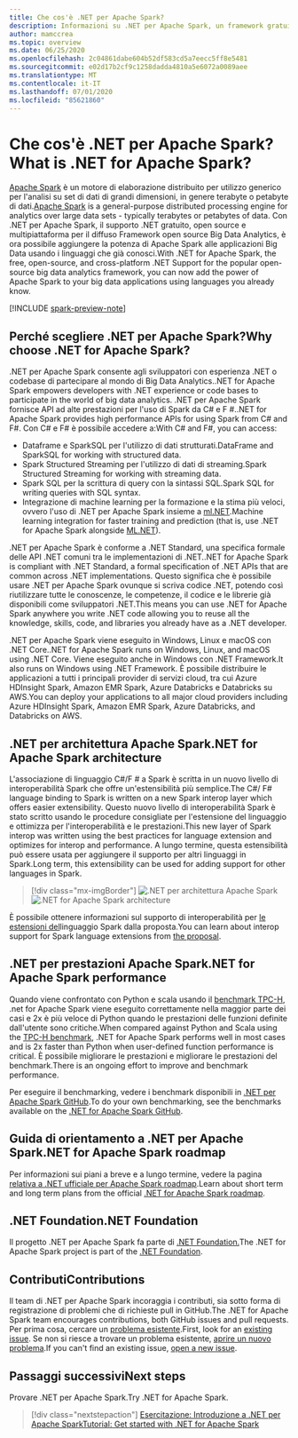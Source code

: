 ```yaml
---
title: Che cos'è .NET per Apache Spark?
description: Informazioni su .NET per Apache Spark, un framework gratuito, open source e multipiattaforma per analisi di Big Data che consente di usare Spark ovunque si scriva codice .NET.
author: mamccrea
ms.topic: overview
ms.date: 06/25/2020
ms.openlocfilehash: 2c04861dabe604b52df583cd5a7eecc5ff8e5481
ms.sourcegitcommit: e02d17b2cf9c1258dadda4810a5e6072a0089aee
ms.translationtype: MT
ms.contentlocale: it-IT
ms.lasthandoff: 07/01/2020
ms.locfileid: "85621860"
---
```

# <a name="what-is-net-for-apache-spark"></a><span data-ttu-id="398a0-103">Che cos'è .NET per Apache Spark?</span><span class="sxs-lookup"><span data-stu-id="398a0-103">What is .NET for Apache Spark?</span></span>

<span data-ttu-id="398a0-104">[Apache Spark](what-is-spark.md) è un motore di elaborazione distribuito per utilizzo generico per l'analisi su set di dati di grandi dimensioni, in genere terabyte o petabyte di dati.</span><span class="sxs-lookup"><span data-stu-id="398a0-104">[Apache Spark](what-is-spark.md) is a general-purpose distributed processing engine for analytics over large data sets - typically terabytes or petabytes of data.</span></span> <span data-ttu-id="398a0-105">Con .NET per Apache Spark, il supporto .NET gratuito, open source e multipiattaforma per il diffuso Framework open source Big Data Analytics, è ora possibile aggiungere la potenza di Apache Spark alle applicazioni Big Data usando i linguaggi che già conosci.</span><span class="sxs-lookup"><span data-stu-id="398a0-105">With .NET for Apache Spark, the free, open-source, and cross-platform .NET Support for the popular open-source big data analytics framework, you can now add the power of Apache Spark to your big data applications using languages you already know.</span></span>

[!INCLUDE [spark-preview-note](../../includes/spark-preview-note.md)]

## <a name="why-choose-net-for-apache-spark"></a><span data-ttu-id="398a0-106">Perché scegliere .NET per Apache Spark?</span><span class="sxs-lookup"><span data-stu-id="398a0-106">Why choose .NET for Apache Spark?</span></span>

<span data-ttu-id="398a0-107">.NET per Apache Spark consente agli sviluppatori con esperienza .NET o codebase di partecipare al mondo di Big Data Analytics.</span><span class="sxs-lookup"><span data-stu-id="398a0-107">.NET for Apache Spark empowers developers with .NET experience or code bases to participate in the world of big data analytics.</span></span> <span data-ttu-id="398a0-108">.NET per Apache Spark fornisce API ad alte prestazioni per l'uso di Spark da C# e F #.</span><span class="sxs-lookup"><span data-stu-id="398a0-108">.NET for Apache Spark provides high performance APIs for using Spark from C# and F#.</span></span> <span data-ttu-id="398a0-109">Con C# e F# è possibile accedere a:</span><span class="sxs-lookup"><span data-stu-id="398a0-109">With C# and F#, you can access:</span></span>

* <span data-ttu-id="398a0-110">Dataframe e SparkSQL per l'utilizzo di dati strutturati.</span><span class="sxs-lookup"><span data-stu-id="398a0-110">DataFrame and SparkSQL for working with structured data.</span></span>
* <span data-ttu-id="398a0-111">Spark Structured Streaming per l'utilizzo di dati di streaming.</span><span class="sxs-lookup"><span data-stu-id="398a0-111">Spark Structured Streaming for working with streaming data.</span></span>
* <span data-ttu-id="398a0-112">Spark SQL per la scrittura di query con la sintassi SQL.</span><span class="sxs-lookup"><span data-stu-id="398a0-112">Spark SQL for writing queries with SQL syntax.</span></span>
* <span data-ttu-id="398a0-113">Integrazione di machine learning per la formazione e la stima più veloci, ovvero l'uso di .NET per Apache Spark insieme a [ml.NET](https://dot.net/ml).</span><span class="sxs-lookup"><span data-stu-id="398a0-113">Machine learning integration for faster training and prediction (that is, use .NET for Apache Spark alongside [ML.NET](https://dot.net/ml)).</span></span>

<span data-ttu-id="398a0-114">.NET per Apache Spark è conforme a .NET Standard, una specifica formale delle API .NET comuni tra le implementazioni di .NET.</span><span class="sxs-lookup"><span data-stu-id="398a0-114">.NET for Apache Spark is compliant with .NET Standard, a formal specification of .NET APIs that are common across .NET implementations.</span></span> <span data-ttu-id="398a0-115">Questo significa che è possibile usare .NET per Apache Spark ovunque si scriva codice .NET, potendo così riutilizzare tutte le conoscenze, le competenze, il codice e le librerie già disponibili come sviluppatori .NET.</span><span class="sxs-lookup"><span data-stu-id="398a0-115">This means you can use .NET for Apache Spark anywhere you write .NET code allowing you to reuse all the knowledge, skills, code, and libraries you already have as a .NET developer.</span></span>

<span data-ttu-id="398a0-116">.NET per Apache Spark viene eseguito in Windows, Linux e macOS con .NET Core.</span><span class="sxs-lookup"><span data-stu-id="398a0-116">.NET for Apache Spark runs on Windows, Linux, and macOS using .NET Core.</span></span> <span data-ttu-id="398a0-117">Viene eseguito anche in Windows con .NET Framework.</span><span class="sxs-lookup"><span data-stu-id="398a0-117">It also runs on Windows using .NET Framework.</span></span> <span data-ttu-id="398a0-118">È possibile distribuire le applicazioni a tutti i principali provider di servizi cloud, tra cui Azure HDInsight Spark, Amazon EMR Spark, Azure Databricks e Databricks su AWS.</span><span class="sxs-lookup"><span data-stu-id="398a0-118">You can deploy your applications to all major cloud providers including Azure HDInsight Spark, Amazon EMR Spark, Azure Databricks, and Databricks on AWS.</span></span>

## <a name="net-for-apache-spark-architecture"></a><span data-ttu-id="398a0-119">.NET per architettura Apache Spark</span><span class="sxs-lookup"><span data-stu-id="398a0-119">.NET for Apache Spark architecture</span></span>

<span data-ttu-id="398a0-120">L'associazione di linguaggio C#/F # a Spark è scritta in un nuovo livello di interoperabilità Spark che offre un'estensibilità più semplice.</span><span class="sxs-lookup"><span data-stu-id="398a0-120">The C#/ F# language binding to Spark is written on a new Spark interop layer which offers easier extensibility.</span></span> <span data-ttu-id="398a0-121">Questo nuovo livello di interoperabilità Spark è stato scritto usando le procedure consigliate per l'estensione del linguaggio e ottimizza per l'interoperabilità e le prestazioni.</span><span class="sxs-lookup"><span data-stu-id="398a0-121">This new layer of Spark interop was written using the best practices for language extension and optimizes for interop and performance.</span></span> <span data-ttu-id="398a0-122">A lungo termine, questa estensibilità può essere usata per aggiungere il supporto per altri linguaggi in Spark.</span><span class="sxs-lookup"><span data-stu-id="398a0-122">Long term, this extensibility can be used for adding support for other languages in Spark.</span></span>

> [!div class="mx-imgBorder"]
> <span data-ttu-id="398a0-123">![.NET per architettura Apache Spark](media/dotnet-spark-architecture.png)</span><span class="sxs-lookup"><span data-stu-id="398a0-123">![.NET for Apache Spark architecture](media/dotnet-spark-architecture.png)</span></span>

<span data-ttu-id="398a0-124">È possibile ottenere informazioni sul supporto di interoperabilità per [le estensioni del](https://issues.apache.org/jira/browse/SPARK-26257)linguaggio Spark dalla proposta.</span><span class="sxs-lookup"><span data-stu-id="398a0-124">You can learn about interop support for Spark language extensions from [the proposal](https://issues.apache.org/jira/browse/SPARK-26257).</span></span>

## <a name="net-for-apache-spark-performance"></a><span data-ttu-id="398a0-125">.NET per prestazioni Apache Spark</span><span class="sxs-lookup"><span data-stu-id="398a0-125">.NET for Apache Spark performance</span></span>

<span data-ttu-id="398a0-126">Quando viene confrontato con Python e scala usando il [benchmark TPC-H](http://www.tpc.org/tpch/), .net for Apache Spark viene eseguito correttamente nella maggior parte dei casi e 2x è più veloce di Python quando le prestazioni delle funzioni definite dall'utente sono critiche.</span><span class="sxs-lookup"><span data-stu-id="398a0-126">When compared against Python and Scala using the [TPC-H benchmark](http://www.tpc.org/tpch/), .NET for Apache Spark performs well in most cases and is 2x faster than Python when user-defined function performance is critical.</span></span> <span data-ttu-id="398a0-127">È possibile migliorare le prestazioni e migliorare le prestazioni del benchmark.</span><span class="sxs-lookup"><span data-stu-id="398a0-127">There is an ongoing effort to improve and benchmark performance.</span></span>

<span data-ttu-id="398a0-128">Per eseguire il benchmarking, vedere i benchmark disponibili in [.NET per Apache Spark GitHub](https://github.com/dotnet/spark/tree/master/benchmark).</span><span class="sxs-lookup"><span data-stu-id="398a0-128">To do your own benchmarking, see the benchmarks available on the [.NET for Apache Spark GitHub](https://github.com/dotnet/spark/tree/master/benchmark).</span></span>

## <a name="net-for-apache-spark-roadmap"></a><span data-ttu-id="398a0-129">Guida di orientamento a .NET per Apache Spark</span><span class="sxs-lookup"><span data-stu-id="398a0-129">.NET for Apache Spark roadmap</span></span>

<span data-ttu-id="398a0-130">Per informazioni sui piani a breve e a lungo termine, vedere la pagina [relativa a .NET ufficiale per Apache Spark roadmap](https://github.com/dotnet/spark/blob/master/ROADMAP.md).</span><span class="sxs-lookup"><span data-stu-id="398a0-130">Learn about short term and long term plans from the official [.NET for Apache Spark roadmap](https://github.com/dotnet/spark/blob/master/ROADMAP.md).</span></span>

## <a name="net-foundation"></a><span data-ttu-id="398a0-131">.NET Foundation</span><span class="sxs-lookup"><span data-stu-id="398a0-131">.NET Foundation</span></span>

<span data-ttu-id="398a0-132">Il progetto .NET per Apache Spark fa parte di [.NET Foundation.](https://www.dotnetfoundation.org/)</span><span class="sxs-lookup"><span data-stu-id="398a0-132">The .NET for Apache Spark project is part of the [.NET Foundation](https://www.dotnetfoundation.org/).</span></span>

## <a name="contributions"></a><span data-ttu-id="398a0-133">Contributi</span><span class="sxs-lookup"><span data-stu-id="398a0-133">Contributions</span></span>

<span data-ttu-id="398a0-134">Il team di .NET per Apache Spark incoraggia i contributi, sia sotto forma di registrazione di problemi che di richieste pull in GitHub.</span><span class="sxs-lookup"><span data-stu-id="398a0-134">The .NET for Apache Spark team encourages contributions, both GitHub issues and pull requests.</span></span> <span data-ttu-id="398a0-135">Per prima cosa, cercare un [problema esistente](https://github.com/dotnet/spark/issues).</span><span class="sxs-lookup"><span data-stu-id="398a0-135">First, look for an [existing issue](https://github.com/dotnet/spark/issues).</span></span> <span data-ttu-id="398a0-136">Se non si riesce a trovare un problema esistente, [aprire un nuovo problema](https://github.com/dotnet/spark/issues?utf8=%E2%9C%93&q=is%3Aissue+is%3Aopen+).</span><span class="sxs-lookup"><span data-stu-id="398a0-136">If you can't find an existing issue, [open a new issue](https://github.com/dotnet/spark/issues?utf8=%E2%9C%93&q=is%3Aissue+is%3Aopen+).</span></span>

## <a name="next-steps"></a><span data-ttu-id="398a0-137">Passaggi successivi</span><span class="sxs-lookup"><span data-stu-id="398a0-137">Next steps</span></span>

<span data-ttu-id="398a0-138">Provare .NET per Apache Spark.</span><span class="sxs-lookup"><span data-stu-id="398a0-138">Try .NET for Apache Spark.</span></span>
> [!div class="nextstepaction"]
> [<span data-ttu-id="398a0-139">Esercitazione: Introduzione a .NET per Apache Spark</span><span class="sxs-lookup"><span data-stu-id="398a0-139">Tutorial: Get started with .NET for Apache Spark</span></span>](./tutorials/get-started.md)
